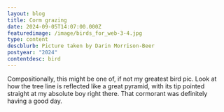 ```yaml
---
layout: blog
title: Corm grazing
date: 2024-09-05T14:07:00.000Z
featuredimage: /image/birds_for_web-3-4.jpg
type: content
descblurb: Picture taken by Darin Morrison-Beer
postyear: "2024"
contentdesc: bird
---
```

Compositionally, this might be one of, if not my greatest bird pic. Look at how the tree line is reflected like a great pyramid, with its tip pointed straight at my absolute boy right there. That cormorant was definitely having a good day.
